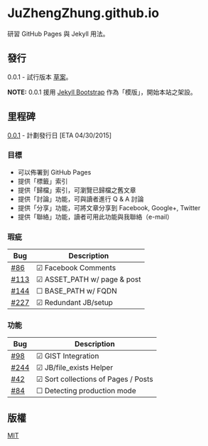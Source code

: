 # JuZhengZhung.github.io

研習 GitHub Pages 與 Jekyll 用法。

## 發行

0.0.1 - 試行版本 [草案](http://juzhengzhung.github.io/)。

**NOTE:** 0.0.1 援用 [Jekyll Bootstrap](http://jekyllbootstrap.com/) 作為「模版」，開始本站之架設。

## 里程碑

[0.0.1](https://github.com/JuZhengZhung/JuZhengZhung.github.io) - 計劃發行日 [ETA 04/30/2015]

### 目標

* 可以佈署到 GitHub Pages
* 提供「標籤」索引
* 提供「歸檔」索引，可瀏覽已歸檔之舊文章
* 提供「討論」功能，可與讀者進行 Q & A 討論
* 提供「分享」功能，可將文章分享到 Facebook, Google+, Twitter
* 提供「聯絡」功能，讀者可用此功能與我聯絡（e-mail）


### 瑕疵

|Bug |Description
|------|---------------
|[#86](https://github.com/plusjade/jekyll-bootstrap/issues/86)  |&#x2611; Facebook Comments
|[#113](https://github.com/plusjade/jekyll-bootstrap/issues/113)|&#x2611; ASSET_PATH w/ page & post
|[#144](https://github.com/plusjade/jekyll-bootstrap/issues/144)|&#x2610; BASE_PATH w/ FQDN
|[#227](https://github.com/plusjade/jekyll-bootstrap/issues/227)|&#x2611; Redundant JB/setup

### 功能

|Bug |Description
|------|---------------
|[#98](https://github.com/plusjade/jekyll-bootstrap/issues/98)  |&#x2611; GIST Integration
|[#244](https://github.com/plusjade/jekyll-bootstrap/issues/244)|&#x2611; JB/file_exists Helper
|[#42](https://github.com/plusjade/jekyll-bootstrap/issues/42)  |&#x2611; Sort collections of Pages / Posts
|[#84](https://github.com/plusjade/jekyll-bootstrap/issues/84)  |&#x2610; Detecting production mode

## 版權

[MIT](http://opensource.org/licenses/MIT)
